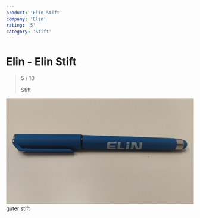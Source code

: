 ```yaml
---
product: 'Elin Stift'
company: 'Elin'
rating: '5'
category: 'Stift'
---
```


# Elin - Elin Stift
>
> 5 / 10
>
> Stift

![Elin Stift](./assets/elin-elin-stift-ea3a93e1-18ce-4a8d-8c1e-b804eb90099e.jpg)
guter stift
